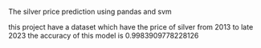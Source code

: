 The silver price prediction using pandas and svm

this project have a dataset which have the price of silver from 2013 to late 2023
the accuracy of this model is 0.9983909778228126
